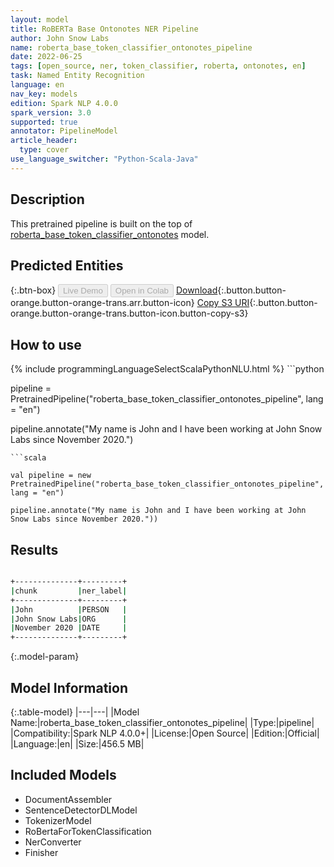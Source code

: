 ```yaml
---
layout: model
title: RoBERTa Base Ontonotes NER Pipeline
author: John Snow Labs
name: roberta_base_token_classifier_ontonotes_pipeline
date: 2022-06-25
tags: [open_source, ner, token_classifier, roberta, ontonotes, en]
task: Named Entity Recognition
language: en
nav_key: models
edition: Spark NLP 4.0.0
spark_version: 3.0
supported: true
annotator: PipelineModel
article_header:
  type: cover
use_language_switcher: "Python-Scala-Java"
---
```


## Description

This pretrained pipeline is built on the top of [roberta_base_token_classifier_ontonotes](https://nlp.johnsnowlabs.com/2021/09/26/roberta_base_token_classifier_ontonotes_en.html) model.

## Predicted Entities



{:.btn-box}
<button class="button button-orange" disabled>Live Demo</button>
<button class="button button-orange" disabled>Open in Colab</button>
[Download](https://s3.amazonaws.com/auxdata.johnsnowlabs.com/public/models/roberta_base_token_classifier_ontonotes_pipeline_en_4.0.0_3.0_1656118335450.zip){:.button.button-orange.button-orange-trans.arr.button-icon}
[Copy S3 URI](s3://auxdata.johnsnowlabs.com/public/models/roberta_base_token_classifier_ontonotes_pipeline_en_4.0.0_3.0_1656118335450.zip){:.button.button-orange.button-orange-trans.button-icon.button-copy-s3}

## How to use



<div class="tabs-box" markdown="1">
{% include programmingLanguageSelectScalaPythonNLU.html %}
```python

pipeline = PretrainedPipeline("roberta_base_token_classifier_ontonotes_pipeline", lang = "en")

pipeline.annotate("My name is John and I have been working at John Snow Labs since November 2020.")
```
```scala

val pipeline = new PretrainedPipeline("roberta_base_token_classifier_ontonotes_pipeline", lang = "en")

pipeline.annotate("My name is John and I have been working at John Snow Labs since November 2020."))
```
</div>

## Results

```bash

+--------------+---------+
|chunk         |ner_label|
+--------------+---------+
|John          |PERSON   |
|John Snow Labs|ORG      |
|November 2020 |DATE     |
+--------------+---------+
```

{:.model-param}
## Model Information

{:.table-model}
|---|---|
|Model Name:|roberta_base_token_classifier_ontonotes_pipeline|
|Type:|pipeline|
|Compatibility:|Spark NLP 4.0.0+|
|License:|Open Source|
|Edition:|Official|
|Language:|en|
|Size:|456.5 MB|

## Included Models

- DocumentAssembler
- SentenceDetectorDLModel
- TokenizerModel
- RoBertaForTokenClassification
- NerConverter
- Finisher